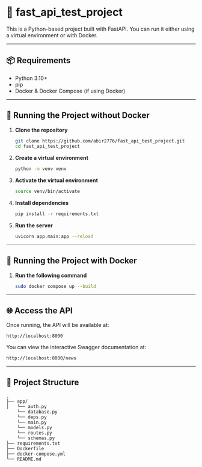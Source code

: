 # 🚀 fast_api_test_project

This is a Python-based project built with FastAPI. You can run it either using a virtual environment or with Docker.

---

## 📦 Requirements

- Python 3.10+
- pip
- Docker & Docker Compose (if using Docker)

---

## 🧪 Running the Project without Docker

1. **Clone the repository**
   ```bash
   git clone https://github.com/abir2776/fast_api_test_project.git
   cd fast_api_test_project
   ```

2. **Create a virtual environment**
   ```bash
   python -m venv venv
   ```

3. **Activate the virtual environment**
   ```bash
   source venv/bin/activate
   ```

4. **Install dependencies**
   ```bash
   pip install -r requirements.txt
   ```

5. **Run the server**
   ```bash
   uvicorn app.main:app --reload
   ```

---

## 🐳 Running the Project with Docker

1. **Run the following command**
   ```bash
   sudo docker compose up --build
   ```

---

## 🌐 Access the API

Once running, the API will be available at:
```
http://localhost:8000
```

You can view the interactive Swagger documentation at:
```
http://localhost:8000/news
```

---

## 📁 Project Structure

```
.
├── app/
│   └── auth.py
    └── database.py
    └── deps.py
    └── main.py
    └── models.py
    └── routes.py
    └── schemas.py
├── requirements.txt
├── Dockerfile
├── docker-compose.yml
└── README.md
```
